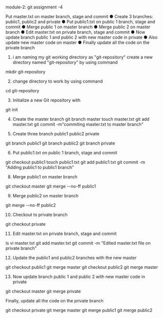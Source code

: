 module-2: git assignment -4

Put master.txt on master branch, stage and commit
● Create 3 branches: public1, public2 and private
● Put public1.txt on public 1 branch, stage and commit
● Merge public 1 on master branch
● Merge public 2 on master branch
● Edit master.txt on private branch, stage and commit
● Now update branch public 1 and public 2 with new master code in private
● Also update new master code on master
● Finally update all the code on the private branch

1. i am naming my git working directory as "git-repository"
create a new directory named "git-repository" by using command 

mkdir git-repository

2. change directory to work by using command 

cd git-repository

3. Initialize a new Git repository with 

git init

4. Create the master branch
git branch master
touch master.txt
git add master.txt
git commit -m"commiting master.txt to master branch"

5. Create three branch 
public1
public2
private

git branch public1
git branch public2
git branch private

6. Put public1.txt on public 1 branch, stage and commit 

git checkout public1
touch public1.txt
git add public1.txt
git commit -m "Adding public1 to public1 branch"

8. Merge public1 on master branch 

git checkout master
git merge --no-ff public1

9. Merge public2 on master branch

git merge --no-ff public2

10. Checkout to private branch

git checkout private


11. Edit master.txt on private branch, stage and commit 

ls
vi master.txt
git add master.txt
git commit -m "Edited master.txt file on private branch"

12. Update the public1 and public2 branches with the new master

git checkout public1
git merge master
git checkout public2
git merge master

13. Now update branch public 1 and public 2 with new master code in private 

git checkout master
git merge private

Finally, update all the code on the private branch 

git checkout private
git merge master
git merge public1
git merge public2


